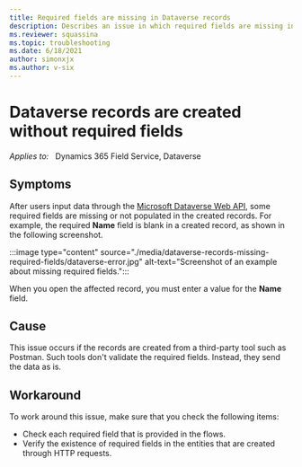 ```yaml
---
title: Required fields are missing in Dataverse records
description: Describes an issue in which required fields are missing in Dataverse records that are created from third-party tools. Provide workarounds.
ms.reviewer: squassina
ms.topic: troubleshooting
ms.date: 6/18/2021
author: simonxjx
ms.author: v-six
---
```

# Dataverse records are created without required fields

_Applies to:_ &nbsp; Dynamics 365 Field Service, Dataverse

## Symptoms

After users input data through the [Microsoft Dataverse Web API](/powerapps/developer/data-platform/webapi/overview), some required fields are missing or not populated in the created records. For example, the required **Name** field is blank in a created record, as shown in the following screenshot.

:::image type="content" source="./media/dataverse-records-missing-required-fields/dataverse-error.jpg" alt-text="Screenshot of an example about missing required fields.":::

When you open the affected record, you must enter a value for the **Name** field.

## Cause

This issue occurs if the records are created from a third-party tool such as Postman. Such tools don't validate the required fields. Instead, they send the data as is.

## Workaround

To work around this issue, make sure that you check the following items:

- Check each required field that is provided in the flows.
- Verify the existence of required fields in the entities that are created through HTTP requests.
